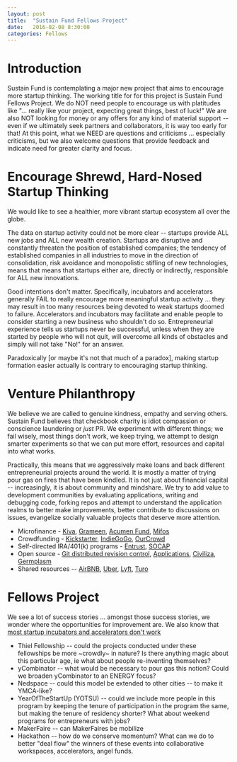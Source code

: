 ```yaml
---
layout: post
title:  "Sustain Fund Fellows Project"
date:   2016-02-08 8:30:00
categories: Fellows
---
```

# Introduction
Sustain Fund is contemplating a major new project that aims to encourage more startup thinking.  The working title for for this project is Sustain Fund Fellows Project.  We do NOT need people to encourage us with platitudes like "... really like your project, expecting great things, best of luck!"  We are also NOT looking for money or any offers for any kind of material support -- even if we ultimately seek partners and collaborators, it is way too early for that!  At this point, what we NEED are questions and criticisms ... especially criticisms, but we also welcome questions that provide feedback and indicate need for greater clarity and focus.

# Encourage Shrewd, Hard-Nosed Startup Thinking

We would like to see a healthier, more vibrant startup ecosystem all over the globe.  

The data on startup activity could not be more clear -- startups provide ALL new jobs and ALL new wealth creation.  Startups are disruptive and constantly threaten the position of established companies; the tendency of established companies in all industries to move in the direction of consolidation, risk avoidance and monopolistic stifling of new technologies, means that means that startups either are, directly or indirectly, responsible for ALL new innovations.

Good intentions don't matter.  Specifically, incubators and accelerators generally FAIL to really encourage more meaningful startup activity ... they may result in too many resources being devoted to weak startups doomed to failure.  Accelerators and incubators may facilitate and enable people to consider starting a new business who shouldn't do so.  Entrepreneurial experience tells us startups never be successful, unless when they are started by people who will not quit, will overcome all kinds of obstacles and simply will not take "No!" for an answer.  

Paradoxically [or maybe it's not that much of a paradox], making startup formation easier actually is contrary to encouraging startup thinking.

# Venture Philanthropy
We believe we are called to genuine kindness, empathy and serving others.  Sustain Fund believes that checkbook charity is idiot compassion or conscience laundering or *just* PR.  We experiment with different things; we fail wisely, most things don't work, we keep trying, we attempt to design smarter experiments so that we can put more effort, resources and capital into what works.

Practically, this means that we aggressively make loans and back different entrepreneurial projects around the world. It is mostly a matter of trying pour gas on fires that have been kindled. It is not just about financial capital -- increasingly, it is about community and mindshare. We try to add value to development communities by evaluating applications, writing and debugging code, forking repos and attempt to understand the application realms to better make improvements, better contribute to discussions on issues, evangelize socially valuable projects that deserve more attention.  

* Microfinance - [Kiva](https://fellowsblog.kiva.org/), [Grameen](http://www.grameenfoundation.org/jobs/grameen-foundation-fellow), [Acumen Fund](http://acumen.org/blog/fellows/), [Mifos](http://mifos.org/)
* Crowdfunding - [Kickstarter](https://www.krowdster.co/backer-directory), [IndieGoGo](https://www.indiegogo.com/partners/kiva), [OurCrowd](http://blog.ourcrowd.com/)
* Self-directed IRA/401(k) programs - [Entrust](http://www.theentrustgroup.com/learning-center), [SOCAP](http://socialcapitalmarkets.net/)
* Open source - [Git distributed revision control](https://github.com/blog), [Applications](http://aosabook.org/en/index.html), [Civiliza](http://opensourceecology.org/), [Germplasm](http://opengermplasm.info/)
* Shared resources -- [AirBNB](http://blog.airbnb.com/), [Uber](https://devblog.uber.com/), [Lyft](http://blog.lyft.com/), [Turo](https://turo.com/how-turo-works)

# Fellows Project

We see a lot of success stories ... amongst those success stories, we wonder where the opportunities for improvement are.  We also know that [most startup incubators and accelerators don't work](http://thenextweb.com/insider/2015/05/18/why-startup-incubators-dont-work/#gref)

* Thiel Fellowship -- could the projects conducted under these fellowships be more ~crowdly~ in nature? Is there anything magic about this particular age, ie what about people re-inventing themselves?  
* yCombinator -- what would be necessary to pour gas this notion?  Could we broaden yCombinator to an ENERGY focus?
* Nedspace -- could this model be extended to other cities -- to make it YMCA-like?
* YearOfTheStartUp (YOTSU) -- could we include more people in this program by keeping the tenure of participation in the program the same, but making the tenure of residency shorter?  What about weekend programs for entrepreneurs with jobs?
* MakerFaire -- can MakerFaires be mobilize
* Hackathon -- how do we conserve momentum?  What can we do to better "deal flow" the winners of these events into collaborative workspaces, accelerators, angel funds.
